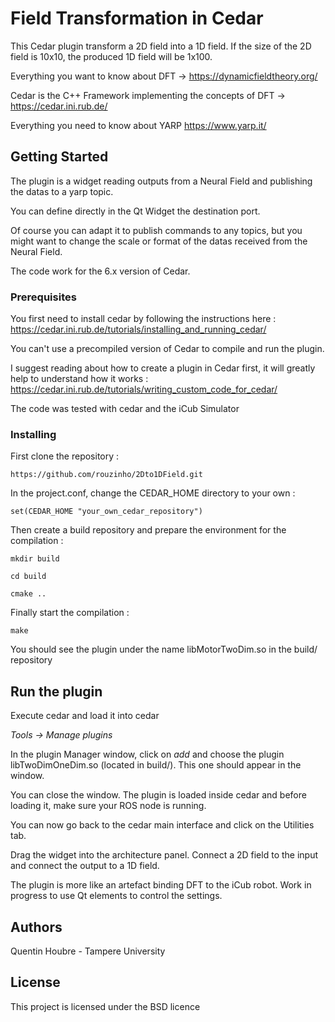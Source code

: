 # Field Transformation in Cedar

This Cedar plugin transform a 2D field into a 1D field. If the size of the 2D field is 10x10, the produced 1D field will be 1x100. 

Everything you want to know about DFT -> https://dynamicfieldtheory.org/

Cedar is the C++ Framework implementing the concepts of DFT -> https://cedar.ini.rub.de/

Everything you need to know about YARP https://www.yarp.it/

## Getting Started

The plugin is a widget reading outputs from a Neural Field and publishing the datas to a yarp topic.

You can define directly in the Qt Widget the destination port.

Of course you can adapt it to publish commands to any topics, but you might want to change the scale or format of the datas received from the Neural Field.

The code work for the 6.x version of Cedar.


### Prerequisites

You first need to install cedar by following the instructions here : https://cedar.ini.rub.de/tutorials/installing_and_running_cedar/

You can't use a precompiled version of Cedar to compile and run the plugin.

I suggest reading about how to create a plugin in Cedar first, it will greatly help to understand how it works : https://cedar.ini.rub.de/tutorials/writing_custom_code_for_cedar/

The code was tested with cedar and the iCub Simulator
### Installing

First clone the repository :

`https://github.com/rouzinho/2Dto1DField.git`

In the project.conf, change the CEDAR_HOME directory to your own :

`set(CEDAR_HOME "your_own_cedar_repository")`

Then create a build repository and prepare the environment for the compilation :

`mkdir build`

`cd build`

`cmake ..`

Finally start the compilation :

`make`

You should see the plugin under the name libMotorTwoDim.so in the build/ repository

## Run the plugin

Execute cedar and load it into cedar 

*Tools -> Manage plugins*

In the plugin Manager window, click on *add* and choose the plugin libTwoDimOneDim.so (located in build/). This one should appear in the window.

You can close the window. The plugin is loaded inside cedar and before loading it, make sure your ROS node is running.

You can now go back to the cedar main interface and click on the Utilities tab.

Drag the widget into the architecture panel. Connect a 2D field to the input and connect the output to a 1D field.


The plugin is more like an artefact binding DFT to the iCub robot.
Work in progress to use Qt elements to control the settings.



## Authors

Quentin Houbre - Tampere University

## License

This project is licensed under the BSD licence



